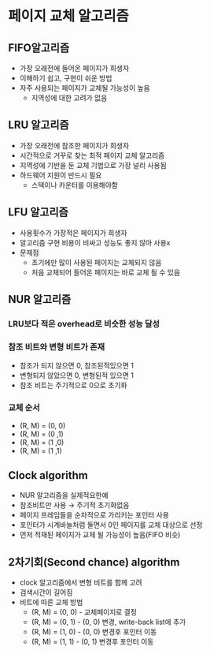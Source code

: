 # 페이지 교체 알고리즘
## FIFO알고리즘

- 가장 오래전에 들어온 페이지가 희생자
- 이해하기 쉽고, 구현이 쉬운 방법
- 자주 사용되는 페이지가 교체될 가능성이 높음
    - 지역성에 대한 고려가 없음

## LRU 알고리즘

- 가장 오래전에 참조한 페이지가 희생자
- 시간적으로 거꾸로 찾는 최적 페이지 교체 알고리즘
- 지역성에 기반을 둔 교체 기법으로 가장 널리 사용됨
- 하드웨어 지원이 반드시 필요
    - 스택이나 카운터를 이용해야함

## LFU 알고리즘

- 사용횟수가 가장적은 페이지가 희생자
- 알고리즘 구현 비용이 비싸고 성능도 좋지 않아 사용x
- 문제점
    - 초기에만 많이 사용된 페이지는 교체되지 않음
    - 처음 교체되어 들어온 페이지는 바로 교체 될 수 있음

## NUR 알고리즘

### LRU보다 적은 overhead로 비슷한 성능 달성

### 참조 비트와 변형 비트가 존재

- 참조가 되지 않으면 0, 참조된적있으면 1
- 변형되지 않았으면 0, 변형된적 있으면 1
- 참조 비트는 주기적으로 0으로 초기화

### 교체 순서

- (R, M) = (0, 0)
- (R, M) = (0 ,1)
- (R, M) = (1 ,0)
- (R, M) = (1 ,1)

## Clock algorithm

- NUR 알고리즘을 실제적요한예
- 참조비트만 사용 → 주기적 초기화없음
- 페이지 프레임들을 순차적으로 가리키는 포인터 사용
- 포인터가 시계바늘처럼 돌면서 0인 페이지를 교체 대상으로 선정
- 먼저 적재된 페이지가 교체 될 가능성이 높음(FIFO 비슷)

## 2차기회(Second chance) algorithm

- clock 알고리즘에서 변형 비트를 함께 고려
- 검색시간이 길어짐
- 비트에 따른 교체 방법
    - (R, M) = (0, 0) - 교체페이지로 결정
    - (R, M) = (0, 1) - (0, 0) 변경, write-back list에 추가
    - (R, M) = (1, 0) - (0, 0) 변경후 포인터 이동
    - (R, M) = (1, 1) - (0, 1) 변경후 포인터 이동